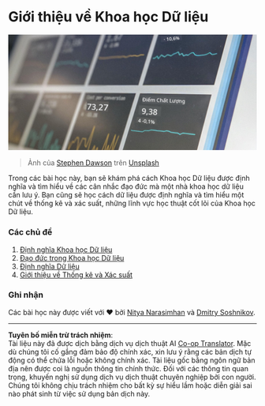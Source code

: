 <!--
CO_OP_TRANSLATOR_METADATA:
{
  "original_hash": "696a8474a01054281704cbfb09148949",
  "translation_date": "2025-08-28T18:49:37+00:00",
  "source_file": "1-Introduction/README.md",
  "language_code": "vi"
}
-->
# Giới thiệu về Khoa học Dữ liệu

![dữ liệu trong hành động](../../../translated_images/data.48e22bb7617d8d92188afbc4c48effb920ba79f5cebdc0652cd9f34bbbd90c18.vi.jpg)  
> Ảnh của <a href="https://unsplash.com/@dawson2406?utm_source=unsplash&utm_medium=referral&utm_content=creditCopyText">Stephen Dawson</a> trên <a href="https://unsplash.com/s/photos/data?utm_source=unsplash&utm_medium=referral&utm_content=creditCopyText">Unsplash</a>

Trong các bài học này, bạn sẽ khám phá cách Khoa học Dữ liệu được định nghĩa và tìm hiểu về các cân nhắc đạo đức mà một nhà khoa học dữ liệu cần lưu ý. Bạn cũng sẽ học cách dữ liệu được định nghĩa và tìm hiểu một chút về thống kê và xác suất, những lĩnh vực học thuật cốt lõi của Khoa học Dữ liệu.

### Các chủ đề

1. [Định nghĩa Khoa học Dữ liệu](01-defining-data-science/README.md)  
2. [Đạo đức trong Khoa học Dữ liệu](02-ethics/README.md)  
3. [Định nghĩa Dữ liệu](03-defining-data/README.md)  
4. [Giới thiệu về Thống kê và Xác suất](04-stats-and-probability/README.md)  

### Ghi nhận

Các bài học này được viết với ❤️ bởi [Nitya Narasimhan](https://twitter.com/nitya) và [Dmitry Soshnikov](https://twitter.com/shwars).  

---

**Tuyên bố miễn trừ trách nhiệm**:  
Tài liệu này đã được dịch bằng dịch vụ dịch thuật AI [Co-op Translator](https://github.com/Azure/co-op-translator). Mặc dù chúng tôi cố gắng đảm bảo độ chính xác, xin lưu ý rằng các bản dịch tự động có thể chứa lỗi hoặc không chính xác. Tài liệu gốc bằng ngôn ngữ bản địa nên được coi là nguồn thông tin chính thức. Đối với các thông tin quan trọng, khuyến nghị sử dụng dịch vụ dịch thuật chuyên nghiệp bởi con người. Chúng tôi không chịu trách nhiệm cho bất kỳ sự hiểu lầm hoặc diễn giải sai nào phát sinh từ việc sử dụng bản dịch này.